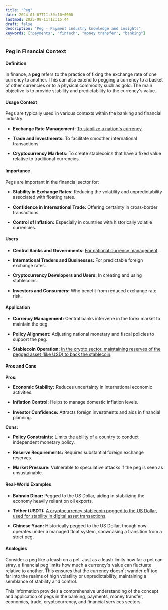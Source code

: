```yaml
---
title: "Peg"
date: 2024-01-07T11:30:10+0000
lastmod: 2025-08-11T12:15:44
draft: false
description: "Peg - Payment industry knowledge and insights"
keywords: ["payments", "fintech", "money transfer", "banking"]
---
```


### Peg in Financial Context

#### Definition

In finance, a **peg** refers to the practice of fixing the exchange rate of one currency to another. This can also extend to pegging a currency to a basket of other currencies or to a physical commodity such as gold. The main objective is to provide stability and predictability to the currency's value.

#### Usage Context

Pegs are typically used in various contexts within the banking and financial industry:

- **Exchange Rate Management:** [To stabilize a nation's currency](https://faisalkhanllc.xyz/resources/payments-wiki/e/exchange-rate/).

- **Trade and Investments:** To facilitate smoother international transactions.

- **Cryptocurrency Markets:** To create stablecoins that have a fixed value relative to traditional currencies.

#### Importance

Pegs are important in the financial sector for:

- **Stability in Exchange Rates:** Reducing the volatility and unpredictability associated with floating rates.

- **Confidence in International Trade:** Offering certainty in cross-border transactions.

- **Control of Inflation:** Especially in countries with historically volatile currencies.

#### Users

- **Central Banks and Governments:** [For national currency management](https://faisalkhanllc.xyz/resources/payments-wiki/c/central-banks/).

- **International Traders and Businesses:** For predictable foreign exchange rates.

- **Cryptocurrency Developers and Users:** In creating and using stablecoins.

- **Investors and Consumers:** Who benefit from reduced exchange rate risk.

#### Application

- **Currency Management:** Central banks intervene in the forex market to maintain the peg.

- **Policy Alignment:** Adjusting national monetary and fiscal policies to support the peg.

- **Stablecoin Operation:** [In the crypto sector, maintaining reserves of the pegged asset (like USD) to back the stablecoin](https://faisalkhanllc.xyz/resources/payments-wiki/s/what-is-a-stablecoin/).

#### Pros and Cons

**Pros:**

- **Economic Stability:** Reduces uncertainty in international economic activities.

- **Inflation Control:** Helps to manage domestic inflation levels.

- **Investor Confidence:** Attracts foreign investments and aids in financial planning.

**Cons:**

- **Policy Constraints:** Limits the ability of a country to conduct independent monetary policy.

- **Reserve Requirements:** Requires substantial foreign exchange reserves.

- **Market Pressure:** Vulnerable to speculative attacks if the peg is seen as unsustainable.

#### Real-World Examples

- **Bahrain Dinar:** Pegged to the US Dollar, aiding in stabilizing the economy heavily reliant on oil exports.

- **Tether (USDT):** [A cryptocurrency stablecoin pegged to the US Dollar, used for stability in digital asset transactions](https://faisalkhanllc.xyz/resources/payments-wiki/t/tether-usdt/).

- **Chinese Yuan:** Historically pegged to the US Dollar, though now operates under a managed float system, showcasing a transition from a strict peg.

#### Analogies

Consider a peg like a leash on a pet. Just as a leash limits how far a pet can stray, a financial peg limits how much a currency's value can fluctuate relative to another. This ensures that the currency doesn't wander off too far into the realms of high volatility or unpredictability, maintaining a semblance of stability and control.

This information provides a comprehensive understanding of the concept and application of pegs in the banking, payments, money transfer, economics, trade, cryptocurrency, and financial services sectors.